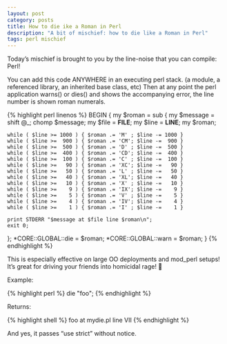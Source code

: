```yaml
---
layout: post
category: posts
title: How to die ike a Roman in Perl
description: "A bit of mischief: how to die like a Roman in Perl"
tags: perl mischief
---
```

Today’s mischief is brought to you by the line-noise that you can compile: Perl!

You can add this code ANYWHERE in an executing perl stack. (a module, a referenced library, an inherited base class, etc) Then at any point the perl application warns() or dies() and shows the accompanying error, the line number is shown roman numerals.

{% highlight perl linenos %}
BEGIN {
  my $roman = sub {
    my $message = shift @_;
    chomp $message;
    my $file = __FILE__;
    my $line = __LINE__;
    my $roman;

    while ( $line >= 1000 ) { $roman .= 'M' ; $line -= 1000 }
    while ( $line >=  900 ) { $roman .= 'CM'; $line -=  900 }
    while ( $line >=  500 ) { $roman .= 'D' ; $line -=  500 }
    while ( $line >=  400 ) { $roman .= 'CD'; $line -=  400 }
    while ( $line >=  100 ) { $roman .= 'C' ; $line -=  100 }
    while ( $line >=   90 ) { $roman .= 'XC'; $line -=   90 }
    while ( $line >=   50 ) { $roman .= 'L' ; $line -=   50 }
    while ( $line >=   40 ) { $roman .= 'XL'; $line -=   40 }
    while ( $line >=   10 ) { $roman .= 'X' ; $line -=   10 }
    while ( $line >=    9 ) { $roman .= 'IX'; $line -=    9 }
    while ( $line >=    5 ) { $roman .= 'V' ; $line -=    5 }
    while ( $line >=    4 ) { $roman .= 'IV'; $line -=    4 }
    while ( $line >=    1 ) { $roman .= 'I' ; $line -=    1 }

    print STDERR "$message at $file line $roman\n";
    exit 0;
  };
  *CORE::GLOBAL::die  = $roman; 
  *CORE::GLOBAL::warn = $roman;
}
{% endhighlight %}

This is especially effective on large OO deployments and mod_perl setups!
It’s great for driving your friends into homicidal rage! 🙂

Example:

{% highlight perl %}
die "foo";
{% endhighlight %}

Returns:

{% highlight shell %}
foo at mydie.pl line VII
{% endhighlight %}

And yes, it passes “use strict” without notice.
